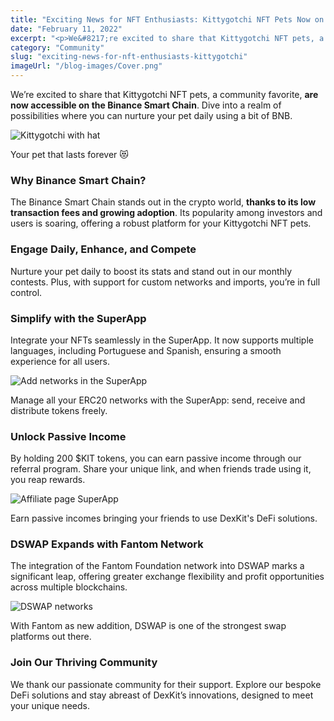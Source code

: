 ```yaml
---
title: "Exciting News for NFT Enthusiasts: Kittygotchi NFT Pets Now on Binance Smart Chain"
date: "February 11, 2022"
excerpt: "<p>We&#8217;re excited to share that Kittygotchi NFT pets, a community favorite, are now accessible on the Binance Smart Chain. Dive into a realm of possibilities&hellip;</p> "
category: "Community"
slug: "exciting-news-for-nft-enthusiasts-kittygotchi"
imageUrl: "/blog-images/Cover.png"
---
```


We’re excited to share that Kittygotchi NFT pets, a community favorite, **are now accessible on the Binance Smart Chain**. Dive into a realm of possibilities where you can nurture your pet daily using a bit of BNB.

![Kittygotchi with hat](https://dexkit.com/wp-content/uploads/kitty_blog_feat.png)

Your pet that lasts forever 😻

### Why Binance Smart Chain?

The Binance Smart Chain stands out in the crypto world, **thanks to its low transaction fees and growing adoption**. Its popularity among investors and users is soaring, offering a robust platform for your Kittygotchi NFT pets.

### Engage Daily, Enhance, and Compete

Nurture your pet daily to boost its stats and stand out in our monthly contests. Plus, with support for custom networks and imports, you’re in full control.

### Simplify with the SuperApp

Integrate your NFTs seamlessly in the SuperApp. It now supports multiple languages, including Portuguese and Spanish, ensuring a smooth experience for all users.

![Add networks in the SuperApp](https://dexkit.com/wp-content/uploads/addnetwork-1-1024x277-1.png)

Manage all your ERC20 networks with the SuperApp: send, receive and distribute tokens freely.

### Unlock Passive Income

By holding 200 $KIT tokens, you can earn passive income through our referral program. Share your unique link, and when friends trade using it, you reap rewards.

![Affiliate page SuperApp](https://dexkit.com/wp-content/uploads/affiliates_d-1024x532-1.png)

Earn passive incomes bringing your friends to use DexKit's DeFi solutions.

### **DSWAP Expands with Fantom Network**

The integration of the Fantom Foundation network into DSWAP marks a significant leap, offering greater exchange flexibility and profit opportunities across multiple blockchains.

![DSWAP networks](https://dexkit.com/wp-content/uploads/dswap_networks.png)

With Fantom as new addition, DSWAP is one of the strongest swap platforms out there.

### Join Our Thriving Community

We thank our passionate community for their support. Explore our bespoke DeFi solutions and stay abreast of DexKit’s innovations, designed to meet your unique needs.
